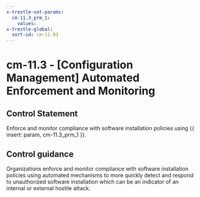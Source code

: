 ```yaml
---
x-trestle-set-params:
  cm-11.3_prm_1:
    values:
x-trestle-global:
  sort-id: cm-11.03
---
```


# cm-11.3 - \[Configuration Management\] Automated Enforcement and Monitoring

## Control Statement

Enforce and monitor compliance with software installation policies using {{ insert: param, cm-11.3_prm_1 }}.

## Control guidance

Organizations enforce and monitor compliance with software installation policies using automated mechanisms to more quickly detect and respond to unauthorized software installation which can be an indicator of an internal or external hostile attack.
